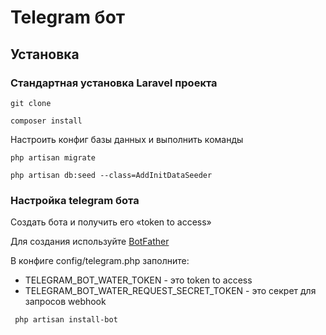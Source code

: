 # Telegram бот

## Установка

### Стандартная установка Laravel проекта

```
git clone 
```

```
composer install
```

Настроить конфиг базы данных и выполнить команды

```
php artisan migrate 
```

```
php artisan db:seed --class=AddInitDataSeeder
```

### Настройка telegram бота

Создать бота и получить его «token to access»

Для создания используйте [BotFather](https://t.me/BotFather)

В конфиге config/telegram.php заполните:

* TELEGRAM_BOT_WATER_TOKEN - это token to access
* TELEGRAM_BOT_WATER_REQUEST_SECRET_TOKEN - это секрет для запросов webhook

```
 php artisan install-bot
```
